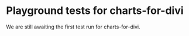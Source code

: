 # Playground tests for charts-for-divi
We are still awaiting the first test run for charts-for-divi.
